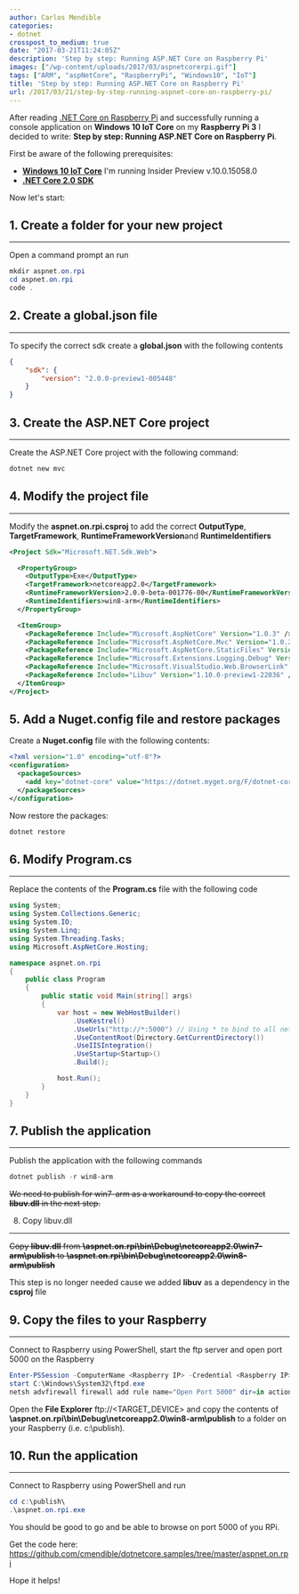 ```yaml
---
author: Carlos Mendible
categories:
- dotnet
crosspost_to_medium: true
date: "2017-03-21T11:24:05Z"
description: 'Step by step: Running ASP.NET Core on Raspberry Pi'
images: ["/wp-content/uploads/2017/03/aspnetcorerpi.gif"]
tags: ["ARM", "aspNetCore", "RaspberryPi", "Windows10", "IoT"]
title: 'Step by step: Running ASP.NET Core on Raspberry Pi'
url: /2017/03/21/step-by-step-running-aspnet-core-on-raspberry-pi/
---
```

After reading <a href="https://github.com/dotnet/core/blob/master/samples/RaspberryPiInstructions.md" target="_blank">.NET Core on Raspberry Pi</a> and successfully running a console application on **Windows 10 IoT Core** on my **Raspberry Pi 3** I decided to write: **Step by step: Running ASP.NET Core on Raspberry Pi**.

First be aware of the following prerequisites:

  * **<a href="https://developer.microsoft.com/en-us/windows/iot/GetStarted" target="_blank">Windows 10 IoT Core</a>** I'm running Insider Preview v.10.0.15058.0
  * **<a href="https://github.com/dotnet/cli/tree/master" target="_blank">.NET Core 2.0 SDK</a>**

Now let's start:

## 1. Create a folder for your new project
---
Open a command prompt an run 
    
``` powershell
mkdir aspnet.on.rpi
cd aspnet.on.rpi
code .
```

## 2. Create a global.json file
---
To specify the correct sdk create a **global.json** with the following contents 
    
``` json
{
    "sdk": {
        "version": "2.0.0-preview1-005448"
    }
}
```

## 3. Create the ASP.NET Core project
---
Create the ASP.NET Core project with the following command:
    
``` powershell
dotnet new mvc
```

## 4. Modify the project file
---
Modify the **aspnet.on.rpi.csproj** to add the correct **OutputType**, **TargetFramework**, **RuntimeFrameworkVersion**and **RuntimeIdentifiers**
    
``` xml
<Project Sdk="Microsoft.NET.Sdk.Web">

  <PropertyGroup>
    <OutputType>Exe</OutputType>
    <TargetFramework>netcoreapp2.0</TargetFramework>
    <RuntimeFrameworkVersion>2.0.0-beta-001776-00</RuntimeFrameworkVersion>
    <RuntimeIdentifiers>win8-arm</RuntimeIdentifiers>
  </PropertyGroup>

  <ItemGroup>
    <PackageReference Include="Microsoft.AspNetCore" Version="1.0.3" />
    <PackageReference Include="Microsoft.AspNetCore.Mvc" Version="1.0.2" />
    <PackageReference Include="Microsoft.AspNetCore.StaticFiles" Version="1.0.1" />
    <PackageReference Include="Microsoft.Extensions.Logging.Debug" Version="1.0.1" />
    <PackageReference Include="Microsoft.VisualStudio.Web.BrowserLink" Version="1.0.1" />
    <PackageReference Include="Libuv" Version="1.10.0-preview1-22036" />
  </ItemGroup>
</Project>
```

## 5. Add a Nuget.config file and restore packages
Create a **Nuget.config** file with the following contents:
    
``` xml
<?xml version="1.0" encoding="utf-8"?>
<configuration>
  <packageSources>
    <add key="dotnet-core" value="https://dotnet.myget.org/F/dotnet-core/api/v3/index.json" />
  </packageSources>
</configuration>
```
    
Now restore the packages:
    
``` powershell
dotnet restore
```

## 6. Modify Program.cs
---
Replace the contents of the **Program.cs** file with the following code 
    
``` csharp
using System;
using System.Collections.Generic;
using System.IO;
using System.Linq;
using System.Threading.Tasks;
using Microsoft.AspNetCore.Hosting;

namespace aspnet.on.rpi
{
    public class Program
    {
        public static void Main(string[] args)
        {
            var host = new WebHostBuilder()
                .UseKestrel()
                .UseUrls("http://*:5000") // Using * to bind to all network interfaces
                .UseContentRoot(Directory.GetCurrentDirectory())
                .UseIISIntegration()
                .UseStartup<Startup>()
                .Build();

            host.Run();
        }
    }
}
```

## 7. Publish the application
---
Publish the application with the following commands 
    
``` powershell
dotnet publish -r win8-arm
```

<del datetime="2017-03-23T20:33:55+00:00">We need to publish for win7-arm as a workaround to copy the correct **libuv.dll** in the next step.</del>
      
8. Copy libuv.dll
---      
<del datetime="2017-03-23T20:33:55+00:00">Copy **libuv.dll** from **\aspnet.on.rpi\bin\Debug\netcoreapp2.0\win7-arm\publish** to **\aspnet.on.rpi\bin\Debug\netcoreapp2.0\win8-arm\publish**</del>
          
This step is no longer needed cause we added **libuv** as a dependency in the **csproj** file
      
## 9. Copy the files to your Raspberry
---      
Connect to Raspberry using PowerShell, start the ftp server and open port 5000 on the Raspberry
      
          
``` powershell
Enter-PSSession -ComputerName <Raspberry IP> -Credential <Raspberry IP>\Administrator
start C:\Windows\System32\ftpd.exe
netsh advfirewall firewall add rule name="Open Port 5000" dir=in action=allow protocol=TCP localport=5000
```
          
Open the **File Explorer** ftp://<TARGET_DEVICE> and copy the contents of **\aspnet.on.rpi\bin\Debug\netcoreapp2.0\win8-arm\publish** to a folder on your Raspberry (i.e. c:\publish).

## 10. Run the application
---            
Connect to Raspberry using PowerShell and run
                            
``` powershell
cd c:\publish\
.\aspnet.on.rpi.exe
```
You should be good to go and be able to browse on port 5000 of you RPi.
        
Get the code here: <a href="https://github.com/cmendible/dotnetcore.samples/tree/master/aspnet.on.rpi">https://github.com/cmendible/dotnetcore.samples/tree/master/aspnet.on.rpi</a>
        
Hope it helps!        